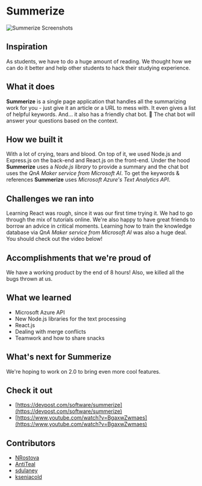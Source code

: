 # Summerize

![Summerize Screenshots](https://www.stewartdulaney.com/wp-content/uploads/sites/7/2018/12/Summerize.gif "Summerize")

## Inspiration
As students, we have to do a huge amount of reading.
We thought how we can do it better and help other students to hack their studying experience.

## What it does
**Summerize** is a single page application that handles all the summarizing work for you - just give it an article or a URL to mess with.
It even gives a list of helpful keywords.
And... it also has a friendly chat bot. :slightly_smiling_face:
The chat bot will answer your questions based on the context.

## How we built it
With a lot of crying, tears and blood.
On top of it, we used Node.js and Express.js on the back-end and React.js on the front-end.
Under the hood **Summerize** uses a _Node.js library_ to provide a summary and the chat bot uses the _QnA Maker service from Microsoft AI_. To get the keywords & references **Summerize** uses _Microsoft Azure's Text Analytics API_.

## Challenges we ran into
Learning React was rough, since it was our first time trying it.
We had to go through the mix of tutorials online. We're also happy to have great friends to borrow an advice in critical moments.
Learning how to train the knowledge database via _QnA Maker service from Microsoft AI_ was also a huge deal. You should check out the video below!

## Accomplishments that we're proud of
We have a working product by the end of 8 hours!
Also, we killed all the bugs thrown at us.

## What we learned
   * Microsoft Azure API
   * New Node.js libraries for the text processing
   * React.js
   * Dealing with merge conflicts
   * Teamwork and how to share snacks

## What's next for Summerize
   We're hoping to work on 2.0 to bring even more cool features.

## Check it out
- [https://devpost.com/software/summerize](https://devpost.com/software/summerize)
- [https://www.youtube.com/watch?v=BgaxwZwmaes](https://www.youtube.com/watch?v=BgaxwZwmaes)

## Contributors
- [NRostova](https://github.com/NRostova)
- [AntiTeal](https://github.com/AntiTeal)
- [sdulaney](https://github.com/sdulaney)
- [kseniacold](https://github.com/kseniacold)